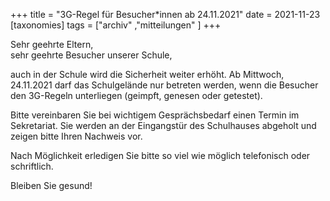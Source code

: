 +++
title = "3G-Regel für Besucher*innen ab 24.11.2021"
date = 2021-11-23
[taxonomies]
tags = ["archiv" ,"mitteilungen" ]
+++

Sehr geehrte Eltern,  
sehr geehrte Besucher unserer Schule,

auch in der Schule wird die Sicherheit weiter erhöht. Ab Mittwoch, 24.11.2021 darf das Schulgelände nur betreten werden, wenn die Besucher den 3G-Regeln unterliegen (geimpft, genesen oder getestet).

Bitte vereinbaren Sie bei wichtigem Gesprächsbedarf einen Termin im Sekretariat. Sie werden an der Eingangstür des Schulhauses abgeholt und zeigen bitte Ihren Nachweis vor.

Nach Möglichkeit erledigen Sie bitte so viel wie möglich telefonisch oder schriftlich.

Bleiben Sie gesund!

